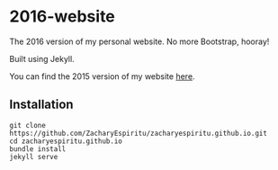 # 2016-website
The 2016 version of my personal website. No more Bootstrap, hooray!

Built using Jekyll.

You can find the 2015 version of my website [here](https://github.com/ZacharyEspiritu/2015-website).

## Installation

```
git clone https://github.com/ZacharyEspiritu/zacharyespiritu.github.io.git
cd zacharyespiritu.github.io
bundle install
jekyll serve
```
